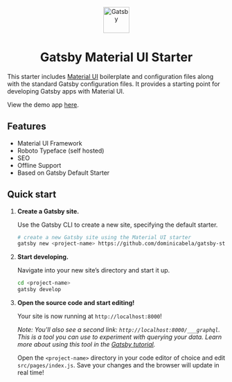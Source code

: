 <p align="center">
  <a href="https://www.gatsbyjs.org">
    <img alt="Gatsby" src="https://www.gatsbyjs.org/monogram.svg" width="60" />
  </a>
</p>
<h1 align="center">
  Gatsby Material UI Starter
</h1>

This starter includes [Material UI](https://material-ui.com/) boilerplate and configuration files along with the standard Gatsby configuration files. It provides a starting point for developing Gatsby apps with Material UI. 

View the demo app [here](https://material-ui-starter.netlify.com/).

## Features

- Material UI Framework
- Roboto Typeface (self hosted)
- SEO
- Offline Support
- Based on Gatsby Default Starter

## Quick start

1.  **Create a Gatsby site.**

    Use the Gatsby CLI to create a new site, specifying the default starter.

    ```sh
    # create a new Gatsby site using the Material UI starter
    gatsby new <project-name> https://github.com/dominicabela/gatsby-starter-material-ui
    ```

2.  **Start developing.**

    Navigate into your new site’s directory and start it up.

    ```sh
    cd <project-name>
    gatsby develop
    ```

3.  **Open the source code and start editing!**

    Your site is now running at `http://localhost:8000`!

    _Note: You'll also see a second link: _`http://localhost:8000/___graphql`_. This is a tool you can use to experiment with querying your data. Learn more about using this tool in the [Gatsby tutorial](https://www.gatsbyjs.org/tutorial/part-five/#introducing-graphiql)._

    Open the `<project-name>` directory in your code editor of choice and edit `src/pages/index.js`. Save your changes and the browser will update in real time!

